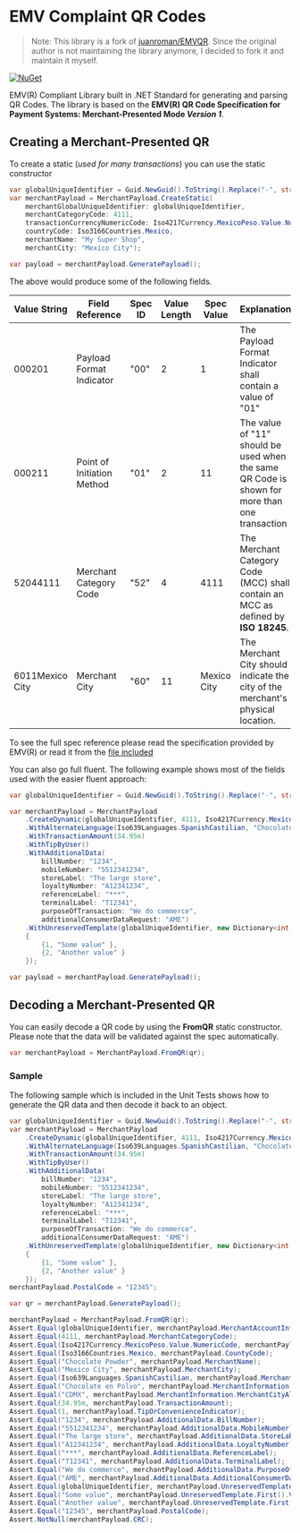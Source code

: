 # EMV Complaint QR Codes

> Note: This library is a fork of [juanroman/EMVQR](https://github.com/juanroman-zz/emvqr). Since the original author is not maintaining the library anymore, I decided to fork it and maintain it myself.

[![NuGet](https://img.shields.io/nuget/v/EMVQR.NET.svg?label=NuGet)](https://www.nuget.org/packages/EMVQR.NET/)

EMV(R) Compliant Library built in .NET Standard for generating and parsing QR Codes. The library is based on the **EMV(R) QR Code Specification for Payment Systems: Merchant-Presented Mode _Version 1_**.

## Creating a Merchant-Presented QR
To create a static (_used for many transactions_) you can use the static constructor

```csharp
var globalUniqueIdentifier = Guid.NewGuid().ToString().Replace("-", string.Empty);
var merchantPayload = MerchantPayload.CreateStatic(
    merchantGlobalUniqueIdentifier: globalUniqueIdentifier,
    merchantCategoryCode: 4111,
    transactionCurrencyNumericCode: Iso4217Currency.MexicoPeso.Value.NumericCode,
    countryCode: Iso3166Countries.Mexico,
    merchantName: "My Super Shop",
    merchantCity: "Mexico City");

var payload = merchantPayload.GeneratePayload();
```

The above would produce some of the following fields.

Value String | Field Reference | Spec ID | Value Length | Spec Value | Explanation
------------ | --------------- | ------- | ----------- | ---------- | -----------
000201 | Payload Format Indicator | "00" | 2 | 1 | The Payload Format Indicator shall contain a value of "01"
000211 | Point of Initiation Method | "01" | 2 | 11 | The value of "11" should be used when the same QR Code is shown for more than one transaction
52044111 | Merchant Category Code | "52" | 4 | 4111 | The Merchant Category Code (MCC) shall contain an MCC as defined by **ISO 18245**.
6011Mexico City | Merchant City | "60" | 11 | Mexico City | The Merchant City should indicate the city of the merchant's physical location.

To see the full spec reference please read the specification provided by EMV(R) or read it from the [file included](../master/specs/EMVCo-Merchant-Presented-QR-Specification-v1-1.pdf)

You can also go full fluent. The following example shows most of the fields used with the easier fluent approach:

```csharp
var globalUniqueIdentifier = Guid.NewGuid().ToString().Replace("-", string.Empty);

var merchantPayload = MerchantPayload
    .CreateDynamic(globalUniqueIdentifier, 4111, Iso4217Currency.MexicoPeso.Value.NumericCode, Iso3166Countries.Mexico, "Chocolate Powder", "Mexico City")
    .WithAlternateLanguage(Iso639Languages.SpanishCastilian, "Chocolate en Polvo", "CDMX")
    .WithTransactionAmount(34.95m)
    .WithTipByUser()
    .WithAdditionalData(
        billNumber: "1234",
        mobileNumber: "5512341234",
        storeLabel: "The large store",
        loyaltyNumber: "A12341234",
        referenceLabel: "***",
        terminalLabel: "T12341",
        purposeOfTransaction: "We do commerce",
        additionalConsumerDataRequest: "AME")
    .WithUnreservedTemplate(globalUniqueIdentifier, new Dictionary<int, string>
    {
        {1, "Some value" },
        {2, "Another value" }
    });

var payload = merchantPayload.GeneratePayload();
```

## Decoding a Merchant-Presented QR
You can easily decode a QR code by using the **FromQR** static constructor. Please note that the data will be validated against the spec automatically.

```csharp
var merchantPayload = MerchantPayload.FromQR(qr);
```

### Sample
The following sample which is included in the Unit Tests shows how to generate the QR data and then decode it back to an object.
```csharp
var globalUniqueIdentifier = Guid.NewGuid().ToString().Replace("-", string.Empty);
var merchantPayload = MerchantPayload
    .CreateDynamic(globalUniqueIdentifier, 4111, Iso4217Currency.MexicoPeso.Value.NumericCode, Iso3166Countries.Mexico, "Chocolate Powder", "Mexico City")
    .WithAlternateLanguage(Iso639Languages.SpanishCastilian, "Chocolate en Polvo", "CDMX")
    .WithTransactionAmount(34.95m)
    .WithTipByUser()
    .WithAdditionalData(
        billNumber: "1234",
        mobileNumber: "5512341234",
        storeLabel: "The large store",
        loyaltyNumber: "A12341234",
        referenceLabel: "***",
        terminalLabel: "T12341",
        purposeOfTransaction: "We do commerce",
        additionalConsumerDataRequest: "AME")
    .WithUnreservedTemplate(globalUniqueIdentifier, new Dictionary<int, string>
    {
        {1, "Some value" },
        {2, "Another value" }
    });
merchantPayload.PostalCode = "12345";

var qr = merchantPayload.GeneratePayload();

merchantPayload = MerchantPayload.FromQR(qr);
Assert.Equal(globalUniqueIdentifier, merchantPayload.MerchantAccountInformation.First().Value.GlobalUniqueIdentifier);
Assert.Equal(4111, merchantPayload.MerchantCategoryCode);
Assert.Equal(Iso4217Currency.MexicoPeso.Value.NumericCode, merchantPayload.TransactionCurrency);
Assert.Equal(Iso3166Countries.Mexico, merchantPayload.CountyCode);
Assert.Equal("Chocolate Powder", merchantPayload.MerchantName);
Assert.Equal("Mexico City", merchantPayload.MerchantCity);
Assert.Equal(Iso639Languages.SpanishCastilian, merchantPayload.MerchantInformation.LanguagePreference);
Assert.Equal("Chocolate en Polvo", merchantPayload.MerchantInformation.MerchantNameAlternateLanguage);
Assert.Equal("CDMX", merchantPayload.MerchantInformation.MerchantCityAlternateLanguage);
Assert.Equal(34.95m, merchantPayload.TransactionAmount);
Assert.Equal(1, merchantPayload.TipOrConvenienceIndicator);
Assert.Equal("1234", merchantPayload.AdditionalData.BillNumber);
Assert.Equal("5512341234", merchantPayload.AdditionalData.MobileNumber);
Assert.Equal("The large store", merchantPayload.AdditionalData.StoreLabel);
Assert.Equal("A12341234", merchantPayload.AdditionalData.LoyaltyNumber);
Assert.Equal("***", merchantPayload.AdditionalData.ReferenceLabel);
Assert.Equal("T12341", merchantPayload.AdditionalData.TerminalLabel);
Assert.Equal("We do commerce", merchantPayload.AdditionalData.PurposeOfTransaction);
Assert.Equal("AME", merchantPayload.AdditionalData.AdditionalConsumerDataRequest);
Assert.Equal(globalUniqueIdentifier, merchantPayload.UnreservedTemplate.First().Value.GlobalUniqueIdentifier);
Assert.Equal("Some value", merchantPayload.UnreservedTemplate.First().Value.ContextSpecificData[1]);
Assert.Equal("Another value", merchantPayload.UnreservedTemplate.First().Value.ContextSpecificData[2]);
Assert.Equal("12345", merchantPayload.PostalCode);
Assert.NotNull(merchantPayload.CRC);
```
